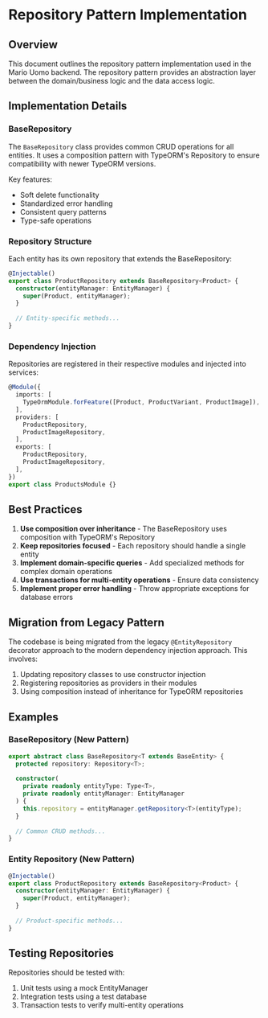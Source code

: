 # Repository Pattern Implementation

## Overview

This document outlines the repository pattern implementation used in the Mario Uomo backend. The repository pattern provides an abstraction layer between the domain/business logic and the data access logic.

## Implementation Details

### BaseRepository

The `BaseRepository` class provides common CRUD operations for all entities. It uses a composition pattern with TypeORM's Repository to ensure compatibility with newer TypeORM versions.

Key features:
- Soft delete functionality
- Standardized error handling
- Consistent query patterns
- Type-safe operations

### Repository Structure

Each entity has its own repository that extends the BaseRepository:

```typescript
@Injectable()
export class ProductRepository extends BaseRepository<Product> {
  constructor(entityManager: EntityManager) {
    super(Product, entityManager);
  }
  
  // Entity-specific methods...
}
```

### Dependency Injection

Repositories are registered in their respective modules and injected into services:

```typescript
@Module({
  imports: [
    TypeOrmModule.forFeature([Product, ProductVariant, ProductImage]),
  ],
  providers: [
    ProductRepository,
    ProductImageRepository,
  ],
  exports: [
    ProductRepository,
    ProductImageRepository,
  ],
})
export class ProductsModule {}
```

## Best Practices

1. **Use composition over inheritance** - The BaseRepository uses composition with TypeORM's Repository
2. **Keep repositories focused** - Each repository should handle a single entity
3. **Implement domain-specific queries** - Add specialized methods for complex domain operations
4. **Use transactions for multi-entity operations** - Ensure data consistency
5. **Implement proper error handling** - Throw appropriate exceptions for database errors

## Migration from Legacy Pattern

The codebase is being migrated from the legacy `@EntityRepository` decorator approach to the modern dependency injection approach. This involves:

1. Updating repository classes to use constructor injection
2. Registering repositories as providers in their modules
3. Using composition instead of inheritance for TypeORM repositories

## Examples

### BaseRepository (New Pattern)

```typescript
export abstract class BaseRepository<T extends BaseEntity> {  
  protected repository: Repository<T>;
  
  constructor(
    private readonly entityType: Type<T>,
    private readonly entityManager: EntityManager
  ) {
    this.repository = entityManager.getRepository<T>(entityType);
  }
  
  // Common CRUD methods...
}
```

### Entity Repository (New Pattern)

```typescript
@Injectable()
export class ProductRepository extends BaseRepository<Product> {
  constructor(entityManager: EntityManager) {
    super(Product, entityManager);
  }
  
  // Product-specific methods...
}
```

## Testing Repositories

Repositories should be tested with:
1. Unit tests using a mock EntityManager
2. Integration tests using a test database
3. Transaction tests to verify multi-entity operations
